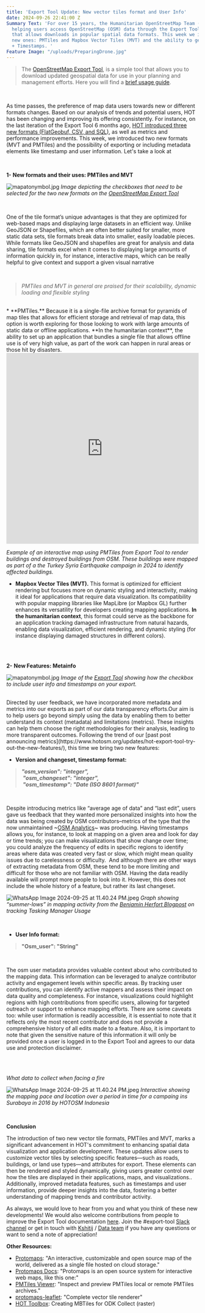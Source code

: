 ```yaml
---
title: 'Export Tool Update: New vector tiles format and User Info'
date: 2024-09-26 22:41:00 Z
Summary Text: 'For over 15 years, the Humanitarian OpenStreetMap Team (HOT) has been
  helping users access OpenStreetMap (OSM) data through the Export Tool, an easy interface
  that allows downloads in popular spatial data formats. This week we introduce two
  new ones: PMTiles and Mapbox Vector Tiles (MVT) and the ability to get User Info
  + Timestamps. '
Feature Image: "/uploads/PreparingDrone.jpg"
---
```


> The [OpenStreetMap Export Tool](https://export.hotosm.org/v3/), is a simple tool that allows you to download updated geospatial data for use in your planning and management efforts. Here you will find a [brief usage guide](https://export.hotosm.org/v3/learn/quick_start).

<br>

 As time passes, the preference of map data users towards new or different formats changes. Based on our analysis of trends and potential users, HOT has been changing and improving its offering consistently. For instance, on the last iteration of the Export Tool 6 months ago, [HOT introduced three new formats (FlatGeobuf, CSV, and SQL)](https://www.hotosm.org/updates/hot-export-tool-try-out-the-new-features/), as well as metrics and performance improvements. This week, we introduced two new formats (MVT and PMTiles) and the possibility of exporting or including metadata elements like timestamp and user information. Let's take a look at 

<br>

**1-** **New formats and their uses: PMTiles and MVT**

![mapatonymbol.jpg](/uploads/mbtiles-pmtiles-export-tool.png)
*Image depicting the checkboxes that need to be selected for the two new formats on the [OpenStreetMap Export Tool](https://export.hotosm.org/v3/)*

<br>

One of the tile format’s unique advantages is that they are optimized for web-based maps and displaying large datasets in an efficient way. Unlike GeoJSON or Shapefiles, which are often better suited for smaller, more static data sets, tile formats break data into smaller, easily loadable pieces. While formats like GeoJSON and shapefiles are great for analysis and data sharing, tile formats excel when it comes to displaying large amounts of information quickly in, for instance, interactive maps, which can be really helpful to give context and support a given visual narrative 

<br>

> *PMTiles and MVT in general are praised for their scalability, dynamic loading and flexible styling*

<br>
* **PMTiles.** Because it is a single-file archive format for pyramids of map tiles that allows for efficient storage and retrieval of map data, this option is worth exploring for those looking to work with large amounts of static data or offline applications. **In the humanitarian context**, the ability to set up an application that bundles a single file that allows offline use is of very high value, as part of the work can happen in rural areas or those hit by disasters. 

<iframe width="100%" height="500px" frameborder="0" allowfullscreen allow="geolocation" src="https://claurt07.github.io/pmtiles-leaflet/"></iframe>

<br>

*Example of an interactive map using PMTiles from Export Tool to render buildings and destroyed buildings from OSM. These buildings were mapped as part of a the Turkey Syria Earthquake campaign in 2024 to identify affected buildings.*
⠀
* **Mapbox Vector Tiles (MVT).** This format is optimized for efficient rendering but focuses more on dynamic styling and interactivity, making it ideal for applications that require data visualization. Its compatibility with popular mapping libraries like MapLibre (or Mapbox GL) further enhances its versatility for developers creating mapping applications. **In the humanitarian context**, this format could serve as the backbone for an application tracking damaged infrastructure from natural hazards, enabling data visualization, efficient rendering, and dynamic styling (for instance displaying damaged structures in different colors).

<br>
<br>

**2-** **New Features: Metainfo**


![mapatonymbol.jpg](/uploads/user-info-export-tool.png)
*Image of the [Export Tool](https://export.hotosm.org/v3/) showing how the checkbox to include user info and timestamps on your export.*

<br>
Directed by user feedback, we have incorporated more metadata and metrics into our exports as part of our data transparency efforts.Our aim is to help users go beyond simply using the data by enabling them to better understand its context (metadata) and limitations (metrics). These insights can help them choose the right methodologies for their analysis, leading to more transparent outcomes. Following the trend of our [past post announcing metrics](https://www.hotosm.org/updates/hot-export-tool-try-out-the-new-features/), this time we bring two new features: 

<br>

* **Version and changeset, timestamp format:** 
 
> ***"osm_version": "integer",<br>  "osm_changeset": "integer",<br>  "osm_timestamp": "Date (ISO 8601 format)"***

<br>

Despite introducing metrics like “average age of data” and “last edit”, users gave us feedback that they wanted more personalized insights into how the data was being created by OSM contributors–metrics of the type that the now unmaintained ~[OSM Analytics](https://osm-analytics.org/)~ was producing. Having timestamps allows you, for instance, to look at mapping on a given area and look for day or time trends; you can make visualizations that show change over time; you could analyze the frequency of edits in specific regions to identify areas where data was created very fast or slow, which might mean quality issues due to carelessness or difficulty. 
And although there are other ways of extracting metadata from OSM, these tend to be more limiting and difficult for those who are not familiar with OSM. Having the data readily available will prompt more people to look into it. However, this does not include the whole history of a feature, but rather its last changeset.

![WhatsApp Image 2024-09-25 at 11.40.24 PM.jpeg](https://cdn.hotosm.org/website/HEIGIT+2.png)
*Graph showing “summer-lows” in mapping activity from the [Benjamin Herfort Blogpost](https://www.hotosm.org/updates/hot-merl-is-monitoring-osm-and-tasking-manager-projects/) on tracking Tasking Manager Usage*


<br>

* **User Info format:** 
 
> **"Osm_user": "String"**

<br>

The osm user metadata provides valuable context about who contributed to the mapping data. This information can be leveraged to analyze contributor activity and engagement levels within specific areas. By tracking user contributions, you can identify active mappers and assess their impact on data quality and completeness. For instance, visualizations could highlight regions with high contributions from specific users, allowing for targeted outreach or support to enhance mapping efforts. There are some caveats too: while user information is readily accessible, it is essential to note that it reflects only the most recent contributor and does not provide a comprehensive history of all edits made to a feature. Also, it is important to note that given the sensitive nature of this information it will only be provided once a user is logged in to the Export Tool and agrees to our data use and protection disclaimer.

<br>
<br>

*What data to collect when facing a fire*

![WhatsApp Image 2024-09-25 at 11.40.24 PM.jpeg](/uploads/Surabaya-GIFrecord-Sept%2022.gif)
*Interactive showing the mapping pace and location over a period in time for a campaing ins Surabaya in 2016 by HOTOSM Indonesia*

<br>

**Conclusion** 

The introduction of two new vector tile formats, PMTiles and MVT, marks a significant advancement in HOT's commitment to enhancing spatial data visualization and application development. These updates allow users to customize vector tiles by selecting specific features—such as roads, buildings, or land use types—and attributes for export. These elements can then be rendered and styled dynamically, giving users greater control over how the tiles are displayed in their applications, maps, and visualizations.. Additionally, improved metadata features, such as timestamps and user information, provide deeper insights into the data, fostering a better understanding of mapping trends and contributor activity.

As always, we would love to hear from you and what you think of these new developments! We would also welcome contributions from people to improve the Export Tool documentation [here](https://github.com/hotosm/osm-export-tool/tree/master/ui/app/components/help). Join the #export-tool [Slack channel](http://slack.hotosm.org/) or get in touch with [Kshitij](mailto:kshitij.sharma@hotosm.org) / [Data team](http://hotosm/) if you have any questions or want to send a note of appreciation!


**Other Resources:**

* [Protomaps](https://github.com/protomaps): "An interactive, customizable and open source map of the world, delivered as a single file hosted on cloud storage."
* [Protomaps Docs](https://docs.protomaps.com/): "Protomaps is an open source system for interactive web maps, like this one:"
* [PMTiles Viewer](https://pmtiles.io/): "Inspect and preview PMTiles local or remote PMTiles archives."
* [protomaps-leaflet](https://github.com/protomaps/protomaps-leaflet/tree/main): "Complete vector tile renderer"
* [HOT Toolbox](https://toolbox.hotosm.org/pages/2_field_mapping_prep/2_7_creating_mbtiles_for_odk_collect/): Creating MBTiles for ODK Collect (raster)


